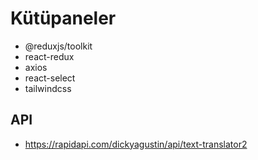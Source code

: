# Kütüpaneler

- @reduxjs/toolkit
- react-redux
- axios
- react-select
- tailwindcss

## API

- https://rapidapi.com/dickyagustin/api/text-translator2
